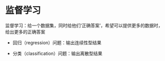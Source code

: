 # 监督学习

监督学习：给一个数据集，同时给他们‘正确答案’，希望可以提供更多的数据时，给出更多的正确答案

- 回归（regression）问题：输出连续性型结果

- 分类（classification）问题：输出离散型结果